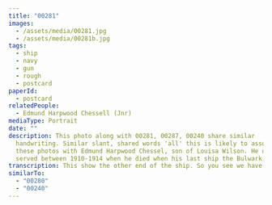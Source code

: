 ```yaml
---
title: "00281"
images:
  - /assets/media/00281.jpg
  - /assets/media/00281b.jpg
tags:
  - ship
  - navy
  - gun
  - rough
  - postcard
paperId:
  - postcard
relatedPeople:
  - Edmund Harpwood Chessell (Jnr)
mediaType: Portrait
date: ""
description: This photo along with 00281, 00287, 00240 share similar
  handwriting. Similar slant, shared words 'all' this is likely to associate
  these photos with Edmund Harpwood Chessel, son of Louisa Wilson. He only
  served between 1910-1914 when he died when his last ship the Bulwark sunk.
transcription: This show the other end of the ship. So you see we have it both ends.
similarTo:
  - "00280"
  - "00240"
---
```


